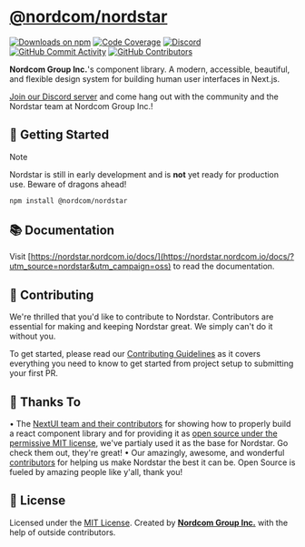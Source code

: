 # [@nordcom/nordstar](https://nordstar.nordcom.io/)

[![Downloads on npm](https://img.shields.io/npm/dt/@nordcom/nordstar.svg)](https://www.npmjs.com/package/@nordcom/nordstar)
[![Code Coverage](https://img.shields.io/codecov/c/github/NordcomInc/Nordstar?token=C3ZLZ6X9QZ
)](https://codecov.io/gh/NordcomInc/nordstar)
[![Discord](https://img.shields.io/discord/532606942019846176.svg?label=discord&color=7289DA)](https://discord.gg/WgYVtCbR6J)
[![GitHub Commit Activity](https://img.shields.io/github/commit-activity/t/NordcomInc/nordstar)](https://github.com/NordcomInc/nordstar/graphs/commit-activity)
[![GitHub Contributors](https://img.shields.io/github/contributors/NordcomInc/nordstar)](https://github.com/NordcomInc/nordstar/graphs/contributors)

**Nordcom Group Inc.**'s component library. A modern, accessible, beautiful, and flexible design system for building human user interfaces in Next.js.

[Join our Discord server](https://discord.gg/WgYVtCbR6J) and come hang out with the community and the Nordstar team at Nordcom Group Inc.!

## 🚀 Getting Started

> [!NOTE]  
> Nordstar is still in early development and is **not** yet ready for production use. Beware of dragons ahead!

```bash
npm install @nordcom/nordstar
```

## 📚 Documentation

Visit [https://nordstar.nordcom.io/docs/](https://nordstar.nordcom.io/docs/?utm_source=nordstar&utm_campaign=oss) to read the documentation.

<!--
## 🏢 Real World Usage

• We at Nordcom Group Inc. use Nordstar in our own applications, like [Brandly by Nordcom Group Inc.](https://brandly.nordcom.io/?utm_source=nordstar&utm_campaign=oss), [Sweet Side of Sweden](https://www.sweetsideofsweden.com/?utm_source=nordstar&utm_campaign=oss) and [nordcom.io](https://nordcom.io/?utm_source=nordstar&utm_campaign=oss).

> If you use Nordstar in your own project, please let us know! We'd love to feature you here and on Nordstar's website.
-->

## 🤝 Contributing

We're thrilled that you'd like to contribute to Nordstar. Contributors are essential for making and keeping Nordstar great. We simply can't do it without you.

To get started, please read our [Contributing Guidelines](CONTRIBUTING.md) as it covers everything you need to know to get started from project setup to submitting your first PR.

## 💛 Thanks To

• The [NextUI team and their contributors](https://github.com/nextui-org/nextui) for showing how to properly build a react component library and for providing it as [open source under the permissive MIT license](LICENSE#L27), we've partialy used it as the base for Nordstar. Go check them out, they're great!
• Our amazingly, awesome, and wonderful [contributors](https://github.com/NordcomInc/nordstar/graphs/contributors) for helping us make Nordstar the best it can be. Open Source is fueled by amazing people like y'all, thank you!

## 📝 License

Licensed under the [MIT License](LICENSE). Created by **[Nordcom Group Inc.](https://nordcom.io/?utm_source=nordstar&utm_campaign=oss)** with the help of outside contributors.
